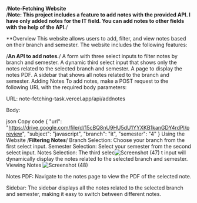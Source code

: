/**Note-Fetching Website**\
/**Note: This project includes a feature to add notes with the provided API. I have only added notes for the IT field. You can add notes to other fields with the help of the API.**/

**Overview
This website allows users to add, filter, and view notes based on their branch and semester. The website includes the following features:

/**An API to add notes.**/
A form with three select inputs to filter notes by branch and semester.
A dynamic third select input that shows only the notes related to the selected branch and semester.
A page to display the notes PDF.
A sidebar that shows all notes related to the branch and semester.
Adding Notes
To add notes, make a POST request to the following URL with the required body parameters:

URL: note-fetching-task.vercel.app/api/addnotes

Body:

json
Copy code
{
   "url": "https://drive.google.com/file/d/15cBQ8nU9HU5dU1YYXKB1kanGDY4rdPl/preview",
   "subject": "javascript",
   "branch": "it",
   "semester": "4"
}
Using the Website
/**Filtering Notes**/
Branch Selection: Choose your branch from the first select input.
Semester Selection: Select your semester from the second select input.
Notes Selection: The third selec![Screenshot (47)](https://github.com/user-attachments/assets/32159b6c-0513-4b26-897a-1c810fa1c3a0)
t input will dynamically display the notes related to the selected branch and semester.
Viewing Notes
![Screenshot (48)](https://github.com/user-attachments/assets/4ac255ac-ded1-4a26-a312-83025c24e359)

Notes PDF: Navigate to the notes page to view the PDF of the selected note.

Sidebar: The sidebar displays all the notes related to the selected branch and semester, making it easy to switch between different notes.

